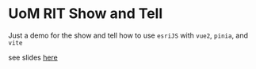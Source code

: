 # UoM RIT Show and Tell

Just a demo for the show and tell how to use `esriJS` with `vue2`, `pinia`, and `vite`

see slides [here](https://hackmd.io/@fdq09eca/B1lYjvJN6)